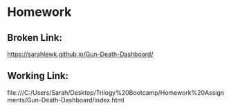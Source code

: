 # Homework

## Broken Link:
 https://sarahlewk.github.io/Gun-Death-Dashboard/


## Working Link:
 file:///C:/Users/Sarah/Desktop/Trilogy%20Bootcamp/Homework%20Assignments/Gun-Death-Dashboard/index.html
